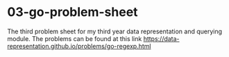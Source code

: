 # 03-go-problem-sheet
The third problem sheet for my third year data representation and querying module. The problems can be found at this link https://data-representation.github.io/problems/go-regexp.html
